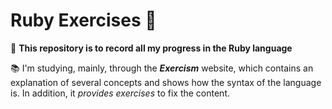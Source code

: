 # Ruby Exercises 💎

🎯 **This repository is to record all my progress in the Ruby language**

📚 I'm studying, mainly, through the ***Exercism*** website, which contains an explanation of several concepts and shows how the syntax of the language is. In addition, it *provides exercises* to fix the content.
